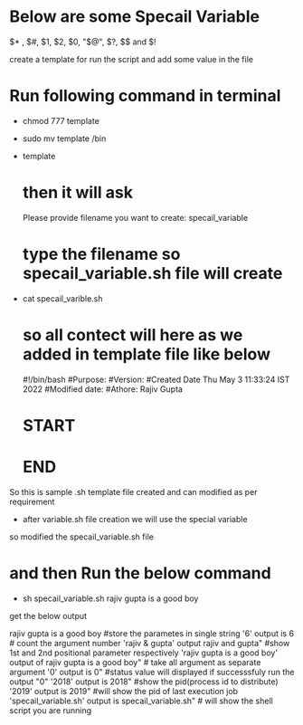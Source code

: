# Below are some Specail Variable

$* , $#, $1, $2, $0, "$@", $?, $$ and $! 

create a template for run the script and add some value in the file


# Run following command in terminal

- chmod 777 template
- sudo mv template /bin
- template   
   # then it will ask 
   Please provide filename you want to create:  specail_variable   
   # type the filename so specail_variable.sh file will create
- cat specail_varible.sh
  # so all contect will here  as we added in template file like below
  #!/bin/bash
  #Purpose:
  #Version:
  #Created Date   Thu May 3 11:33:24  IST 2022
  #Modified date:
  #Athore: Rajiv Gupta
  # START #

  # END #

 So this is sample .sh template file created and can modified as per requirement


- after variable.sh file creation we will use the special variable

so modified the specail_variable.sh file

# and then Run the below command

- sh specail_variable.sh rajiv gupta is a good boy

get the below output 

rajiv gupta is a good boy               #store the parametes in single string
'6' output is 6                          # count the argument number
'rajiv & gupta' output  rajiv and gupta"     #show 1st and 2nd  positional parameter respectively
'rajiv gupta is a good boy' output of rajiv gupta is a good boy"  # take all argument as separate argument
'0' output is 0"                                #status value will displayed if successsfuly run the output "0"
'2018' output is 2018"                              #show the pid(process id to distribute) 
'2019' output is 2019"                                 #will show the pid of last execution job
'specail_variable.sh' output is specail_variable.sh"           # will show the shell script you are running

